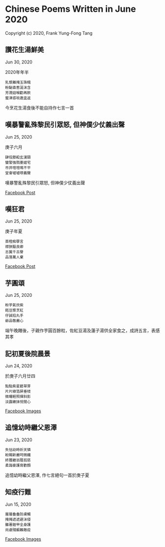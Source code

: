 # Chinese Poems Written in June 2020
Copyright (c) 2020, Frank Yung-Fong Tang

## 讚花生湯鮮美
Jun 30, 2020

2020年年半
```
乳漿難掩玉珠糯
粉馝直惹涎沫含
芳潤迴喉勸再飲
蜜津惑啖邀盅返
```
今烹花生湯食後不能自持作七言一首
## 嘆暴警亂殊黎民引眾怒, 但神僕少仗義出聲 
Jun 25, 2020

庚子六月
```
肆役膝殺玄漢頸
蠻警強戮墨姬宅
市井喧喧鳴不平
堂會噓噓噤義聲
```
嘆暴警亂殊黎民引眾怒, 但神僕少仗義出聲 

[Facebook Post](https://www.facebook.com/FrankYFTang/posts/pfbid02qnofTxJQLbhyQFdhqtYqGgijB2Y9gFseV9tvsQdNN8jgUe1ubAz8SDVaFwC5W4Gtl)

## 嘆狂君 
Jun 25, 2020

庚子年夏
```
首橙痴孽言 
襟狹驅良卿
志冀千古譽
品落萬人棄
```

[Facebook Post](https://www.facebook.com/FrankYFTang/posts/pfbid0oiTT5qUvi5q9ftyf8dUKNGnkhjAdZcnAMZTc9VmkPHiJtwS7zaapptK8BRGveQAgl)

## 芋圓頌 
Jun 25, 2020

```
粉芋氣炊紫
餂豆漿烹紅
仔誠掐丸手
爺品敬嚴心
```
端午晚饍後，子親作芋圓百餘粒，佐紅豆湯及蓮子湯供全家食之，成詩五言，表感其孝

## 記初夏後院晨景
Jun 24, 2020

於庚子六月廿四
```
點點紫星碧翠芽
片片綠箔屏垂枝
微曙輕照揮斜影
淡露嫩抺悅閒心
```
[Facebook Images](https://www.facebook.com/FrankYFTang/posts/pfbid033MFEW8cqbpz1PckV4JAhMwTJTdo4PxmhQE7eEX8ANN4beY8W9Kfo8vnPCdcqschSl)

## 追憶幼時繼父恩澤
Jun 23, 2020
```
失怙幼時祈天憐
盼賜新嚴呵微纖
終獲繼翁蔭孤慈
柔誨豪護育歡顏
```
追憶幼時繼父恩澤, 作七言絕句一首於庚子夏

## 知疫行難 
Jun 15, 2020
```
層層叠叠防膚觸
掩掩遮遮避沬侵
雖著鎧甲全身護
尚慮殘軀難敵疫
```

[Facebook Images](https://www.facebook.com/FrankYFTang/posts/pfbid0txppxfvp5AzXKomZtmacuZL1w81tD1MdcVJowEr4apLobm4CKQdzwU7BspZKe3pkl)

